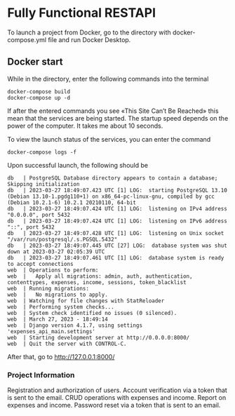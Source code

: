 # Fully Functional RESTAPI
To launch a project from Docker, go to the directory with docker-compose.yml file and run Docker Desktop.
## Docker start
While in the directory, enter the following commands into the terminal
```
docker-compose build
docker-compose up -d
```
If after the entered commands you see «This Site Can’t Be Reached» this mean that the services are being started. The startup speed depends on the power of the computer. It takes me about 10 seconds.

To view the launch status of the services, you can enter the command
```
docker-compose logs -f
```

Upon successful launch, the following should be
```
db   | PostgreSQL Database directory appears to contain a database; Skipping initialization                                                                                                                                                                                                                                                                  
db   | 2023-03-27 18:49:07.423 UTC [1] LOG:  starting PostgreSQL 13.10 (Debian 13.10-1.pgdg110+1) on x86_64-pc-linux-gnu, compiled by gcc (Debian 10.2.1-6) 10.2.1 20210110, 64-bit
db   | 2023-03-27 18:49:07.424 UTC [1] LOG:  listening on IPv4 address "0.0.0.0", port 5432                                                                                        
db   | 2023-03-27 18:49:07.424 UTC [1] LOG:  listening on IPv6 address "::", port 5432                                                                                             
db   | 2023-03-27 18:49:07.428 UTC [1] LOG:  listening on Unix socket "/var/run/postgresql/.s.PGSQL.5432"                                                                          
db   | 2023-03-27 18:49:07.445 UTC [27] LOG:  database system was shut down at 2023-03-27 02:05:39 UTC                                                                             
db   | 2023-03-27 18:49:07.461 UTC [1] LOG:  database system is ready to accept connections                                                                                        
web  | Operations to perform:
web  |   Apply all migrations: admin, auth, authentication, contenttypes, expenses, income, sessions, token_blacklist
web  | Running migrations:      
web  |   No migrations to apply.
web  | Watching for file changes with StatReloader
web  | Performing system checks...
web  | System check identified no issues (0 silenced).
web  | March 27, 2023 - 18:49:14
web  | Django version 4.1.7, using settings 'expenses_api_main.settings'
web  | Starting development server at http://0.0.0.0:8000/
web  | Quit the server with CONTROL-C.
```

After that, go to http://127.0.0.1:8000/

###  Project Information
Registration and authorization of users. Account verification via a token that is sent to the email. CRUD operations 
with expenses and income. Report on expenses and income. Password reset via a token that is sent to an email.

